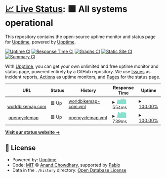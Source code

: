 # [📈 Live Status](https://status.worldbikemap.com): <!--live status--> **🟩 All systems operational**

This repository contains the open-source uptime monitor and status page for [Upptime](https://upptime.js.org), powered by [Upptime](https://github.com/upptime/upptime).

[![Uptime CI](https://github.com/bothyculture/world-bike-map-upptime/workflows/Uptime%20CI/badge.svg)](https://github.com/bothyculture/world-bike-map-upptime/actions?query=workflow%3A%22Uptime+CI%22)
[![Response Time CI](https://github.com/bothyculture/world-bike-map-upptime/workflows/Response%20Time%20CI/badge.svg)](https://github.com/bothyculture/world-bike-map-upptime/actions?query=workflow%3A%22Response+Time+CI%22)
[![Graphs CI](https://github.com/bothyculture/world-bike-map-upptime/workflows/Graphs%20CI/badge.svg)](https://github.com/bothyculture/world-bike-map-upptime/actions?query=workflow%3A%22Graphs+CI%22)
[![Static Site CI](https://github.com/bothyculture/world-bike-map-upptime/workflows/Static%20Site%20CI/badge.svg)](https://github.com/bothyculture/world-bike-map-upptime/actions?query=workflow%3A%22Static+Site+CI%22)
[![Summary CI](https://github.com/bothyculture/world-bike-map-upptime/workflows/Summary%20CI/badge.svg)](https://github.com/bothyculture/world-bike-map-upptime/actions?query=workflow%3A%22Summary+CI%22)

With [Upptime](https://upptime.js.org), you can get your own unlimited and free uptime monitor and status page, powered entirely by a GitHub repository. We use [Issues](https://github.com/upptime/upptime/issues) as incident reports, [Actions](https://github.com/bothyculture/world-bike-map-upptime/actions) as uptime monitors, and [Pages](https://status.worldbikemap.com) for the status page.

<!--start: status pages-->
<!-- This summary is generated by Upptime (https://github.com/upptime/upptime) -->
<!-- Do not edit this manually, your changes will be overwritten -->
<!-- prettier-ignore -->
| URL | Status | History | Response Time | Uptime |
| --- | ------ | ------- | ------------- | ------ |
| <img alt="" src="https://icons.duckduckgo.com/ip3/worldbikemap.com.ico" height="13"> [worldbikemap.com](https://worldbikemap.com) | 🟩 Up | [worldbikemap-com.yml](https://github.com/bothyculture/world-bike-map-upptime/commits/HEAD/history/worldbikemap-com.yml) | <details><summary><img alt="Response time graph" src="./graphs/worldbikemap-com/response-time-week.png" height="20"> 554ms</summary><br><a href="https://status.worldbikemap.com/history/worldbikemap-com"><img alt="Response time 554" src="https://img.shields.io/endpoint?url=https%3A%2F%2Fraw.githubusercontent.com%2Fbothyculture%2Fworld-bike-map-upptime%2FHEAD%2Fapi%2Fworldbikemap-com%2Fresponse-time.json"></a><br><a href="https://status.worldbikemap.com/history/worldbikemap-com"><img alt="24-hour response time 463" src="https://img.shields.io/endpoint?url=https%3A%2F%2Fraw.githubusercontent.com%2Fbothyculture%2Fworld-bike-map-upptime%2FHEAD%2Fapi%2Fworldbikemap-com%2Fresponse-time-day.json"></a><br><a href="https://status.worldbikemap.com/history/worldbikemap-com"><img alt="7-day response time 554" src="https://img.shields.io/endpoint?url=https%3A%2F%2Fraw.githubusercontent.com%2Fbothyculture%2Fworld-bike-map-upptime%2FHEAD%2Fapi%2Fworldbikemap-com%2Fresponse-time-week.json"></a><br><a href="https://status.worldbikemap.com/history/worldbikemap-com"><img alt="30-day response time 554" src="https://img.shields.io/endpoint?url=https%3A%2F%2Fraw.githubusercontent.com%2Fbothyculture%2Fworld-bike-map-upptime%2FHEAD%2Fapi%2Fworldbikemap-com%2Fresponse-time-month.json"></a><br><a href="https://status.worldbikemap.com/history/worldbikemap-com"><img alt="1-year response time 554" src="https://img.shields.io/endpoint?url=https%3A%2F%2Fraw.githubusercontent.com%2Fbothyculture%2Fworld-bike-map-upptime%2FHEAD%2Fapi%2Fworldbikemap-com%2Fresponse-time-year.json"></a></details> | <details><summary><a href="https://status.worldbikemap.com/history/worldbikemap-com">100.00%</a></summary><a href="https://status.worldbikemap.com/history/worldbikemap-com"><img alt="All-time uptime 100.00%" src="https://img.shields.io/endpoint?url=https%3A%2F%2Fraw.githubusercontent.com%2Fbothyculture%2Fworld-bike-map-upptime%2FHEAD%2Fapi%2Fworldbikemap-com%2Fuptime.json"></a><br><a href="https://status.worldbikemap.com/history/worldbikemap-com"><img alt="24-hour uptime 100.00%" src="https://img.shields.io/endpoint?url=https%3A%2F%2Fraw.githubusercontent.com%2Fbothyculture%2Fworld-bike-map-upptime%2FHEAD%2Fapi%2Fworldbikemap-com%2Fuptime-day.json"></a><br><a href="https://status.worldbikemap.com/history/worldbikemap-com"><img alt="7-day uptime 100.00%" src="https://img.shields.io/endpoint?url=https%3A%2F%2Fraw.githubusercontent.com%2Fbothyculture%2Fworld-bike-map-upptime%2FHEAD%2Fapi%2Fworldbikemap-com%2Fuptime-week.json"></a><br><a href="https://status.worldbikemap.com/history/worldbikemap-com"><img alt="30-day uptime 100.00%" src="https://img.shields.io/endpoint?url=https%3A%2F%2Fraw.githubusercontent.com%2Fbothyculture%2Fworld-bike-map-upptime%2FHEAD%2Fapi%2Fworldbikemap-com%2Fuptime-month.json"></a><br><a href="https://status.worldbikemap.com/history/worldbikemap-com"><img alt="1-year uptime 100.00%" src="https://img.shields.io/endpoint?url=https%3A%2F%2Fraw.githubusercontent.com%2Fbothyculture%2Fworld-bike-map-upptime%2FHEAD%2Fapi%2Fworldbikemap-com%2Fuptime-year.json"></a></details>
| <img alt="" src="https://icons.duckduckgo.com/ip3/a.tile.thunderforest.com.ico" height="13"> [opencyclemap](https://a.tile.thunderforest.com/cycle/17/64402/40844@2x.png?apikey=49f65477e83d4c988d1cc6bb104ab64d) | 🟩 Up | [opencyclemap.yml](https://github.com/bothyculture/world-bike-map-upptime/commits/HEAD/history/opencyclemap.yml) | <details><summary><img alt="Response time graph" src="./graphs/opencyclemap/response-time-week.png" height="20"> 739ms</summary><br><a href="https://status.worldbikemap.com/history/opencyclemap"><img alt="Response time 739" src="https://img.shields.io/endpoint?url=https%3A%2F%2Fraw.githubusercontent.com%2Fbothyculture%2Fworld-bike-map-upptime%2FHEAD%2Fapi%2Fopencyclemap%2Fresponse-time.json"></a><br><a href="https://status.worldbikemap.com/history/opencyclemap"><img alt="24-hour response time 609" src="https://img.shields.io/endpoint?url=https%3A%2F%2Fraw.githubusercontent.com%2Fbothyculture%2Fworld-bike-map-upptime%2FHEAD%2Fapi%2Fopencyclemap%2Fresponse-time-day.json"></a><br><a href="https://status.worldbikemap.com/history/opencyclemap"><img alt="7-day response time 739" src="https://img.shields.io/endpoint?url=https%3A%2F%2Fraw.githubusercontent.com%2Fbothyculture%2Fworld-bike-map-upptime%2FHEAD%2Fapi%2Fopencyclemap%2Fresponse-time-week.json"></a><br><a href="https://status.worldbikemap.com/history/opencyclemap"><img alt="30-day response time 739" src="https://img.shields.io/endpoint?url=https%3A%2F%2Fraw.githubusercontent.com%2Fbothyculture%2Fworld-bike-map-upptime%2FHEAD%2Fapi%2Fopencyclemap%2Fresponse-time-month.json"></a><br><a href="https://status.worldbikemap.com/history/opencyclemap"><img alt="1-year response time 739" src="https://img.shields.io/endpoint?url=https%3A%2F%2Fraw.githubusercontent.com%2Fbothyculture%2Fworld-bike-map-upptime%2FHEAD%2Fapi%2Fopencyclemap%2Fresponse-time-year.json"></a></details> | <details><summary><a href="https://status.worldbikemap.com/history/opencyclemap">100.00%</a></summary><a href="https://status.worldbikemap.com/history/opencyclemap"><img alt="All-time uptime 100.00%" src="https://img.shields.io/endpoint?url=https%3A%2F%2Fraw.githubusercontent.com%2Fbothyculture%2Fworld-bike-map-upptime%2FHEAD%2Fapi%2Fopencyclemap%2Fuptime.json"></a><br><a href="https://status.worldbikemap.com/history/opencyclemap"><img alt="24-hour uptime 100.00%" src="https://img.shields.io/endpoint?url=https%3A%2F%2Fraw.githubusercontent.com%2Fbothyculture%2Fworld-bike-map-upptime%2FHEAD%2Fapi%2Fopencyclemap%2Fuptime-day.json"></a><br><a href="https://status.worldbikemap.com/history/opencyclemap"><img alt="7-day uptime 100.00%" src="https://img.shields.io/endpoint?url=https%3A%2F%2Fraw.githubusercontent.com%2Fbothyculture%2Fworld-bike-map-upptime%2FHEAD%2Fapi%2Fopencyclemap%2Fuptime-week.json"></a><br><a href="https://status.worldbikemap.com/history/opencyclemap"><img alt="30-day uptime 100.00%" src="https://img.shields.io/endpoint?url=https%3A%2F%2Fraw.githubusercontent.com%2Fbothyculture%2Fworld-bike-map-upptime%2FHEAD%2Fapi%2Fopencyclemap%2Fuptime-month.json"></a><br><a href="https://status.worldbikemap.com/history/opencyclemap"><img alt="1-year uptime 100.00%" src="https://img.shields.io/endpoint?url=https%3A%2F%2Fraw.githubusercontent.com%2Fbothyculture%2Fworld-bike-map-upptime%2FHEAD%2Fapi%2Fopencyclemap%2Fuptime-year.json"></a></details>

<!--end: status pages-->

[**Visit our status website →**](https://status.worldbikemap.com)

## 📄 License

- Powered by: [Upptime](https://github.com/upptime/upptime)
- Code: [MIT](./LICENSE) © [Anand Chowdhary](https://anandchowdhary.com), supported by [Pabio](https://pabio.com)
- Data in the `./history` directory: [Open Database License](https://opendatacommons.org/licenses/odbl/1-0/)

